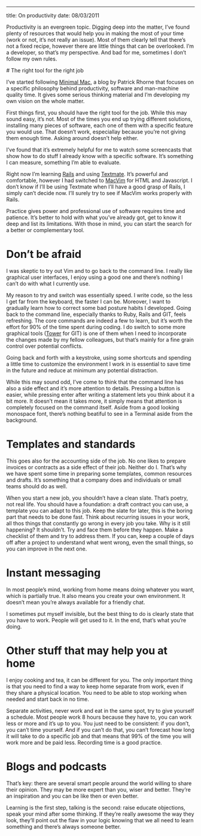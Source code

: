 --- 
title: On productivity
date: 08/03/2011

Productivity is an evergreen topic. Digging deep into the matter, I’ve
found plenty of resources that would help you in making the most of your
time (work or not, it’s not really an issue). Most of them clearly tell
that there’s not a fixed recipe, however there are little things that
can be overlooked. I’m a developer, so that’s my perspective. And bad
for me, sometimes I don’t follow my own rules.

<more>
# The right tool for the right job

I’ve started following [Minimal Mac][], a blog by Patrick Rhorne that
focuses on a specific philosophy behind productivity, software and
man-machine quality time. It gives some serious thinking material and
I’m developing my own vision on the whole matter.

First things first, you should have the right tool for the job. While
this may sound easy, it’s not. Most of the times you end up trying
different solutions, installing many pieces of software, each one of
them with a specific feature you would use. That doesn’t work,
especiallay because you’re not giving them enough time. Asking around
doesn’t help either.

I’ve found that it’s extremely helpful for me to watch some screencasts
that show how to do stuff I already know with a specific software. It’s
something I can measure, something I’m able to evaluate.

Right now I’m learning [Rails][] and using [Textmate][]. It’s powerful
and comfortable, however I had switched to [MacVim][] for HTML and
Javascript. I don’t know if I’ll be using Textmate when I’ll have a good
grasp of Rails, I simply can’t decide now. I’ll surely try to see if
MacVim works properly with Rails.

Practice gives power and professional use of software requires time and
patience. It’s better to hold with what you’ve already got, get to know
it deep and list its limitations. With those in mind, you can start the
search for a better or complementary tool.

# Don’t be afraid

I was skeptic to try out Vim and to go back to the command line. I
really like graphical user interfaces, I enjoy using a good one and
there’s nothing I can’t do with what I currently use.

My reason to try and switch was essentially speed. I write code, so the
less I get far from the keyboard, the faster I can be. Moreover, I want
to gradually learn how to correct some bad posture habits I developed.
Going back to the command line, especially thanks to Ruby, Rails and
GIT, feels refreshing. The core commands are indeed a few to learn, but
it’s worth the effort for 90% of the time spent during coding. I do
switch to some more graphical tools ([Tower][] for GIT) is one of them
when I need to incorporate the changes made by my fellow colleagues, but
that’s mainly for a fine grain control over potential conflicts.

Going back and forth with a keystroke, using some shortcuts and spending
a little time to customize the environment I work in is essential to
save time in the future and reduce at minimum any potential distraction.

While this may sound odd, I’ve come to think that the command line has
also a side effect and it’s more attention to details. Pressing a button
is easier, while pressing enter after writing a statement lets you think
about it a bit more. It doesn’t mean it takes more, it simply means that
attention is completely focused on the command itself. Aside from a good
looking monospace font, there’s nothing beatiful to see in a Terminal
aside from the background.

# Templates and standards

This goes also for the accounting side of the job. No one likes to
prepare invoices or contracts as a side effect of their job. Neither do
I. That’s why we have spent some time in preparing some templates,
common resources and drafts. It’s something that a company does and
individuals or small teams should do as well.

When you start a new job, you shouldn’t have a clean slate. That’s
poetry, not real life. You should have a foundation: a draft contract
you can use, a template you can adapt to this job. Keep the slate for
later, this is the boring part that needs to be done fast. Think about
recurring issues in your work, all thos things that constantly go wrong
in every job you take. Why is it still happening? It shouldn’t. Try and
face them before they happen. Make a checklist of them and try to
address them. If you can, keep a couple of days off after a project to
understand what went wrong, even the small things, so you can improve in
the next one.

# Instant messaging

In most people’s mind, working from home means doing whatever you want,
which is partially true. It also means you create your own environment.
It doesn’t mean you’re always available for a friendly chat.

I sometimes put myself invisible, but the best thing to do is clearly
state that you have to work. People will get used to it. In the end,
that’s what you’re doing.

# Other stuff that may help you at home

I enjoy cooking and tea, it can be different for you. The only important
thing is that you need to find a way to keep home separate from work,
even if they share a physical location. You need to be able to stop
working when needed and start back in no time.

Separate activities, never work and eat in the same spot, try to give
yourself a schedule. Most people work 8 hours because they have to, you
can work less or more and it’s up to you. You just need to be
consistent: if you don’t, you can’t time yourself. And if you can’t do
that, you can’t forecast how long it will take to do a specific job and
that means that 99% of the time you will work more and be paid less.
Recording time is a good practice.

# Blogs and podcasts

That’s key: there are several smart people around the world willing to
share their opinion. They may be more expert than you, wiser and better.
They’re an inspiration and you can be like then or even better.

Learning is the first step, talking is the second: raise educate
objections, speak your mind after some thinking. If they’re really
awesome the way they look, they’ll point out the flaw in your logic
knowing that we all need to learn something and there’s always someone
better.

[Minimal Mac]: http://minimalmac.com/
[Rails]: http://rubyonrails.org/
[Textmate]: http://macromates.com/
[MacVim]: http://code.google.com/p/macvim/
[Tower]: http://www.git-tower.com/